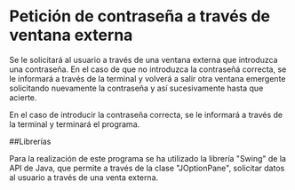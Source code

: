 # Petición de contraseña a través de ventana externa

Se le solicitará al usuario a través de una ventana externa que introduzca una contraseña. En el caso de que no introduzca la contraseñá correcta, se le informará a través de la terminal y volverá a salir otra ventana emergente solicitando nuevamente la contraseña y así sucesivamente hasta que acierte.

En el caso de introducir la contraseña correcta, se le informará a través de la terminal y terminará el programa.


##Librerías

Para la realización de este programa se ha utilizado la librería "Swing" de la API de Java, que permite a través de la clase "JOptionPane", solicitar datos al usuario a través de una venta externa.
